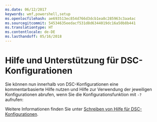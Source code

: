 ```yaml
---
ms.date: 06/12/2017
keywords: wmf,powershell,setup
ms.openlocfilehash: ae693513ec854d766d3dcb1ea8c285963c3aa4ac
ms.sourcegitcommit: 54534635eedacf531d8d6344019dc16a50b8b441
ms.translationtype: HT
ms.contentlocale: de-DE
ms.lasthandoff: 05/16/2018
---
```

# <a name="help-support-for-dsc-configurations"></a>Hilfe und Unterstützung für DSC-Konfigurationen

Sie können nun innerhalb von DSC-Konfigurationen eine kommentarbasierte Hilfe nutzen und Hilfe zur Verwendung der jeweiligen Konfigurationen abrufen, wenn Sie die Konfigurationsfunktion mit `-?` aufrufen:

Weitere Informationen finden Sie unter [Schreiben von Hilfe für DSC-Konfigurationen](https://msdn.microsoft.com/powershell/dsc/confighelp).

